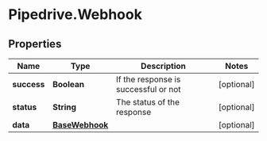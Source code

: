 # Pipedrive.Webhook

## Properties

Name | Type | Description | Notes
------------ | ------------- | ------------- | -------------
**success** | **Boolean** | If the response is successful or not | [optional] 
**status** | **String** | The status of the response | [optional] 
**data** | [**BaseWebhook**](BaseWebhook.md) |  | [optional] 


